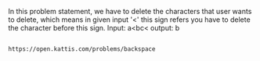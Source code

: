 In this problem statement, we have to delete the characters that user wants to delete, which means in given input '<' this sign refers you have to delete the character before this 
sign.
Input: a<bc<
output: b

                                         https://open.kattis.com/problems/backspace
